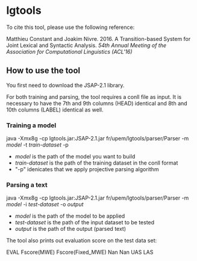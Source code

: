 # lgtools

To cite this tool, please use the following reference:

Matthieu Constant and Joakim Nivre. 2016. A Transition-based System for Joint Lexical and Syntactic Analysis. *54th Annual Meeting of the Association for Computational Linguistics (ACL'16)*


## How to use the tool

You first need to download the JSAP-2.1 library.

For both training and parsing, the tool requires a conll file as input.
It is necessary to have the 7th and 9th columns (HEAD) identical and 8th and 10th columns (LABEL) identical as well.


### Training  a model

java -Xmx8g -cp lgtools.jar:JSAP-2.1.jar fr/upem/lgtools/parser/Parser -m _model_ -t _train-dataset_ -p

- _model_ is the path of the model you want to build
- _train-dataset_ is the path of the training dataset in the conll format
- "-p" idenicates that we apply projective parsing algorithm

### Parsing a text

java -Xmx8g -cp lgtools.jar:JSAP-2.1.jar fr/upem/lgtools/parser/Parser -m _model_ -i _test-dataset_ -o _output_

- _model_ is the path of the model to be applied
- _test-dataset_ is the path of the input dataset to be tested
- _output_ is the path of the output (parsed text)


The tool also prints out evaluation score on the test data set:


EVAL Fscore(MWE) Fscore(Fixed_MWE) Nan Nan UAS LAS


